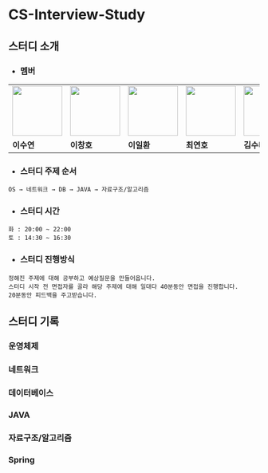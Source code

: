 # CS-Interview-Study
## 스터디 소개 
- ### 멤버

<table>
  <tr>
    <td>
        <a href="https://github.com/suy2on">
            <img src="https://avatars.githubusercontent.com/u/62363580?v=4" width="100px" />
        </a>
    </td>
    <td>
        <a href="https://github.com/Nnagman">
            <img src="https://avatars.githubusercontent.com/u/16336810?v=4" width="100px" />
        </a>
    </td>
    <td>
        <a href="https://github.com/pppp0722">
            <img src="https://avatars.githubusercontent.com/u/60428537?v=4" width="100px" />
        </a>
    </td>
    <td>
        <a href="https://github.com/ChoiYeonho0903">
            <img src="https://avatars.githubusercontent.com/u/76257508?v=4" width="100px" />
        </a>
    </td>
    <td>
        <a href="https://github.com/su-pernova">
            <img src="https://avatars.githubusercontent.com/u/48689213?v=4" width="100px" />
        </a>
    </td>
  </tr>
  <tr>
    <td><b>이수연</b></td>
    <td><b>이창호</b></td>
    <td><b>이일환</b></td>
    <td><b>최연호</b></td>
    <td><b>김수미</b></td>
  </tr>
</table>


- ### 스터디 주제 순서
```
OS → 네트워크 → DB → JAVA → 자료구조/알고리즘
```
- ### 스터디 시간
```
화 : 20:00 ~ 22:00
토 : 14:30 ~ 16:30
```
- ### 스터디 진행방식
```
정해진 주제에 대해 공부하고 예상질문을 만들어옵니다.
스터디 시작 전 면접자를 골라 해당 주제에 대해 일대다 40분동안 면접을 진행합니다.
20분동안 피드백을 주고받습니다. 
```
## 스터디 기록

### 운영체제


### 네트워크


### 데이터베이스


### JAVA


### 자료구조/알고리즘


### Spring
